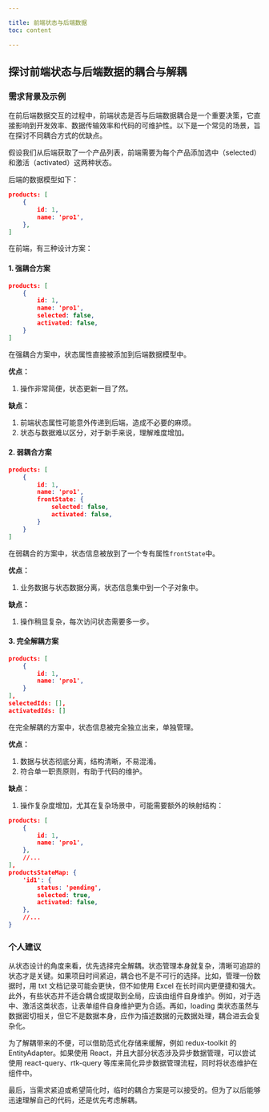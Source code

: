 ```yaml
---

title: 前端状态与后端数据
toc: content

---
```


## 探讨前端状态与后端数据的耦合与解耦

### 需求背景及示例

在前后端数据交互的过程中，前端状态是否与后端数据耦合是一个重要决策，它直接影响到开发效率、数据传输效率和代码的可维护性。以下是一个常见的场景，旨在探讨不同耦合方式的优缺点。

假设我们从后端获取了一个产品列表，前端需要为每个产品添加选中（selected）和激活（activated）这两种状态。

后端的数据模型如下：

```json
products: [
    {
        id: 1,
        name: 'pro1',
    },
]
```

在前端，有三种设计方案：

#### 1. 强耦合方案

```json
products: [
    {
        id: 1,
        name: 'pro1',
        selected: false,
        activated: false,
    }
]
```

在强耦合方案中，状态属性直接被添加到后端数据模型中。

**优点：**

1. 操作非常简便，状态更新一目了然。

**缺点：**

1. 前端状态属性可能意外传递到后端，造成不必要的麻烦。
2. 状态与数据难以区分，对于新手来说，理解难度增加。

#### 2. 弱耦合方案

```json
products: [
    {
        id: 1,
        name: 'pro1',
        frontState: {
            selected: false,
            activated: false,
        }
    }
]
```

在弱耦合的方案中，状态信息被放到了一个专有属性`frontState`中。

**优点：**

1. 业务数据与状态数据分离，状态信息集中到一个子对象中。

**缺点：**

1. 操作稍显复杂，每次访问状态需要多一步。

#### 3. 完全解耦方案

```json
products: [
    {
        id: 1,
        name: 'pro1',
    }
],
selectedIds: [],
activatedIds: []
```

在完全解耦的方案中，状态信息被完全独立出来，单独管理。

**优点：**

1. 数据与状态彻底分离，结构清晰，不易混淆。
2. 符合单一职责原则，有助于代码的维护。

**缺点：**

1. 操作复杂度增加，尤其在复杂场景中，可能需要额外的映射结构：

```json
products: [
    {
        id: 1,
        name: 'pro1',
    },
    //...
],
productsStateMap: {
    'id1': {
        status: 'pending',
        selected: true,
        activated: false,
    },
    //...
}
```

### 个人建议

从状态设计的角度来看，优先选择完全解耦。状态管理本身就复杂，清晰可追踪的状态才是关键。如果项目时间紧迫，耦合也不是不可行的选择。比如，管理一份数据时，用 txt 文档记录可能会更快，但不如使用 Excel 在长时间内更便捷和强大。此外，有些状态并不适合耦合或提取到全局，应该由组件自身维护。例如，对于选中、激活这类状态，让表单组件自身维护更为合适。再如，loading 类状态虽然与数据密切相关，但它不是数据本身，应作为描述数据的元数据处理，耦合进去会复杂化。

为了解耦带来的不便，可以借助范式化存储来缓解，例如 redux-toolkit 的 EntityAdapter。如果使用 React，并且大部分状态涉及异步数据管理，可以尝试使用 react-query、rtk-query 等库来简化异步数据管理流程，同时将状态维护在组件中。

最后，当需求紧迫或希望简化时，临时的耦合方案是可以接受的。但为了以后能够迅速理解自己的代码，还是优先考虑解耦。
